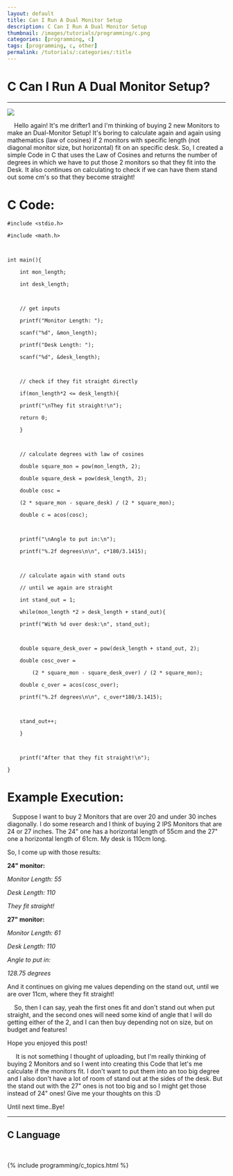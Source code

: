 ```yaml
---
layout: default
title: Can I Run A Dual Monitor Setup
description: C Can I Run A Dual Monitor Setup
thumbnail: /images/tutorials/programming/c.png
categories: [programming, c]
tags: [programming, c, other]
permalink: /tutorials/:categories/:title
---
```


# C Can I Run A Dual Monitor Setup?
* * *

![](http://www.4kshooters.net/wp-content/uploads/2017/06/The_Ultimate_Dual_Monitor_Desk_Setup_01.jpg)


    Hello again! It's me drifter1 and I'm thinking of buying 2 new Monitors to make an Dual-Monitor Setup! It's boring to calculate again and again using mathematics (law of cosines) if 2 monitors with specific length (not diagonal monitor size, but horizontal) fit on an specific desk. So, I created a simple Code in C that uses the Law of Cosines and returns the number of degrees in which we have to put those 2 monitors so that they fit into the Desk. It also continues on calculating to check if we can have them stand out some cm's so that they become straight!


  



# C Code:



```
#include <stdio.h>
```


```
#include <math.h>
```


```
  

```


```
int main(){
```


```
    int mon_length;
```


```
    int desk_length;
```


```
	
```


```
    // get inputs
```


```
    printf("Monitor Length: ");
```


```
    scanf("%d", &mon_length);
```


```
    printf("Desk Length: ");
```


```
    scanf("%d", &desk_length);
```


```
	
```


```
    // check if they fit straight directly
```


```
    if(mon_length*2 <= desk_length){
```


```
	printf("\nThey fit straight!\n");
```


```
	return 0;
```


```
    }
```


```
	
```


```
    // calculate degrees with law of cosines
```


```
    double square_mon = pow(mon_length, 2);
```


```
    double square_desk = pow(desk_length, 2);
```


```
    double cosc = 
```


```
    (2 * square_mon - square_desk) / (2 * square_mon);
```


```
    double c = acos(cosc);
```


```
	
```


```
    printf("\nAngle to put in:\n");
```


```
    printf("%.2f degrees\n\n", c*180/3.1415);
```


```
	
```


```
    // calculate again with stand outs
```


```
    // until we again are straight
```


```
    int stand_out = 1;
```


```
    while(mon_length *2 > desk_length + stand_out){	
```


```
	printf("With %d over desk:\n", stand_out);
```


```
				
```


```
	double square_desk_over = pow(desk_length + stand_out, 2);
```


```
	double cosc_over = 
```


```
        (2 * square_mon - square_desk_over) / (2 * square_mon);
```


```
	double c_over = acos(cosc_over);
```


```
	printf("%.2f degrees\n\n", c_over*180/3.1415);
```


```
		
```


```
	stand_out++;
```


```
    }
```


```
	
```


```
    printf("After that they fit straight!\n");
```


```
}
```

  



# Example Execution:


   Suppose I want to buy 2 Monitors that are over 20 and under 30 inches diagonally. I do some research and I think of buying 2 IPS Monitors that are 24 or 27 inches. The 24" one has a horizontal length of 55cm and the 27" one a horizontal length of 61cm. My desk is 110cm long.


So, I come up with those results:


**24" monitor:**


*Monitor Length: 55*


*Desk Length: 110*


*They fit straight!*


  



**27" monitor:**


*Monitor Length: 61*


*Desk Length: 110*


  



*Angle to put in:*


*128.75 degrees*


  



And it continues on giving me values depending on the stand out, until we are over 11cm, where they fit straight!


  



    So, then I can say, yeah the first ones fit and don't stand out when put straight, and the second ones will need some kind of angle that I will do getting either of the 2, and I can then buy depending not on size, but on budget and features!


  



Hope you enjoyed this post! 


     It is not something I thought of uploading, but I'm really thinking of buying 2 Monitors and so I went into creating this Code that let's me calculate if the monitors fit. I don't want to put them into an too big degree and I also don't have a lot of room of stand out at the sides of the desk. But the stand out with the 27" ones is not too big and so I might get those instead of 24" ones! Give me your thoughts on this :D


Until next time..Bye!


* * *

## C Language

<br>

{% include programming/c_topics.html %}
